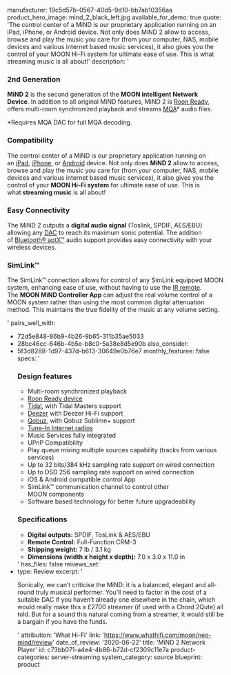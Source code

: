 manufacturer: 19c5d57b-0567-40d5-9d10-bb7ab10356aa
product_hero_image: mind_2_black_left.jpg
available_for_demo: true
quote: 'The control center of a MiND is our proprietary application running on an iPad, iPhone, or Android device. Not only does MiND 2 allow to access, browse and play the music you care for (from your computer, NAS, mobile devices and various internet based music services), it also gives you the control of your MOON Hi-Fi system for ultimate ease of use. This is what streaming music is all about!'
description: '<h3>2nd Generation</h3><p><strong>MiND 2</strong>&nbsp;is the second generation of the&nbsp;<strong>MOON intelligent Network Device</strong>.&nbsp;In addition to all original MiND features, MiND 2 is&nbsp;<a href="https://roonlabs.com/index.html">Roon Ready</a>, offers multi-room synchronized playback&nbsp;and streams&nbsp;<a href="http://www.mqa.co.uk/" target="_blank" rel="noopener">MQA</a>* audio files.</p><p>*Requires MQA DAC for full MQA decoding.</p><h3>Compatibility</h3><p>The control center of a MiND is our&nbsp;proprietary application running on an&nbsp;<a href="https://itunes.apple.com/ca/app/moon-mind-controller/id1003781169#?platform=ipad">iPad</a>,&nbsp;<a href="https://itunes.apple.com/ca/app/moon-mind-controller/id1003781169#?platform=iphone">iPhone</a>, or&nbsp;<a href="https://play.google.com/store/apps/details?id=com.simaudio.mind.android&amp;hl=fr_CA">Android</a>&nbsp;device.&nbsp;Not only does&nbsp;<strong>MiND 2</strong>&nbsp;allow to access, browse&nbsp;and play the music you care for (from your computer, NAS, mobile devices and various internet based music services), it also gives you the control of your&nbsp;<strong>MOON Hi-Fi system</strong>&nbsp;for ultimate ease of use. This is what<strong>&nbsp;streaming music</strong>&nbsp;is all about!</p><h3>Easy Connectivity</h3><p>The MiND 2 outputs a&nbsp;<strong>digital audio signal</strong>&nbsp;(Toslink, SPDIF, AES/EBU) allowing any&nbsp;<a href="https://simaudio.com/en/product-category/digital-products/">DAC</a>&nbsp;to reach its maximum sonic potential.&nbsp;The addition of&nbsp;<a href="https://www.aptx.com/">Bluetooth® aptX™</a>&nbsp;audio support provides easy connectivity with your wireless devices.</p><h3>SimLink™</h3><p>The SimLink™ connection allows for control of any SimLink equipped MOON system, enhancing ease of use, without having to use the&nbsp;<a href="https://simaudio.com/en/product/crm-3-system-remote-control">IR remote</a>. The&nbsp;<strong>MOON MiND Controller App</strong>&nbsp;can adjust the real volume control of a MOON system rather than using the most common digital attenuation method. This maintains the true fidelity of the music at any volume setting.</p>'
pairs_well_with:
  - 72d5e848-86b9-4b26-9b65-311b35ae5033
  - 28bc46cc-646b-4b5e-b8c0-5a38e8d5e90b
also_consider:
  - 5f3d8288-1d97-437d-b613-30649e0b76e7
monthly_featuree: false
specs: '<h3>Design features</h3><ul><li>Multi-room synchronized playback</li><li><a href="https://roonlabs.com/partners/moon.html" target="_blank" rel="noopener">Roon Ready device</a></li><li><a href="http://tidal.com/ca">Tidal</a>, with Tidal Masters support</li><li><a href="https://deezer.com/">Deezer</a>&nbsp;with Deezer Hi-Fi support</li><li><a href="https://www.qobuz.com/gb-en/discover">Qobuz</a>, with Qobuz Sublime+ support</li><li><a href="https://tunein.com/">Tune-In Internet radios</a></li><li>Music Services fully integrated</li><li>UPnP Compatibility</li><li>Play queue mixing multiple sources capability (tracks&nbsp;from various services)</li><li>Up to 32 bits/384 kHz sampling rate support&nbsp;on wired connection</li><li>Up to DSD 256 sampling rate support on wired connection</li><li>iOS &amp; Android compatible control App</li><li>SimLink™ communication channel to control other MOON&nbsp;components</li><li>Software based technology for better future upgradeability</li></ul><h3>Specifications</h3><ul><li><b>Digital outputs:</b> SPDIF, TosLink &amp; AES/EBU</li><li><b>Remote Control:</b> Full-Function CRM-3</li><li><b>Shipping weight:</b> 7 lb / 3.1 kg</li><li><b>Dimensions (width x height x depth):</b> 7.0 x 3.0 x 11.0 in</li></ul>'
has_files: false
reivews_set:
  -
    type: Review
    excerpt: '<p>Sonically, we can’t criticise the MiND: it is a balanced, elegant and all-round truly musical performer. You’ll need to factor in the cost of a suitable DAC if you haven’t already one elsewhere in the chain, which would really make this a £2700 streamer (if used with a Chord 2Qute) all told. But for a sound this natural coming from a streamer, it would still be a bargain if you have the funds.</p>'
    attribution: 'What Hi-Fi'
    link: 'https://www.whathifi.com/moon/neo-mind/review'
    date_of_review: '2020-06-22'
title: 'MiND 2 Network Player'
id: c73bb071-a4e4-4b86-b72d-cf2309c11e7a
product-categories: server-streaming
system_category: source
blueprint: product
